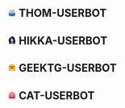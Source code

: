 <img src="https://github.com/Netuzb/Thom/blob/main/resurs-lar/icons8-finn-120.png" width="17"> THOM-USERBOT </br>
---------------------
<img src="https://github.com/Netuzb/Thom/blob/main/resurs-lar/icons8-marceline-120.png" width="17"> HIKKA-USERBOT </br>
---------------------
<img src="https://github.com/Netuzb/Thom/blob/main/resurs-lar/icons8-jake-120.png" width="17"> GEEKTG-USERBOT </br>
---------------------
<img src="https://github.com/Netuzb/Thom/blob/main/resurs-lar/icons8-princess-bubblegum-120.png" width="17"> CAT-USERBOT </br>
---------------------
